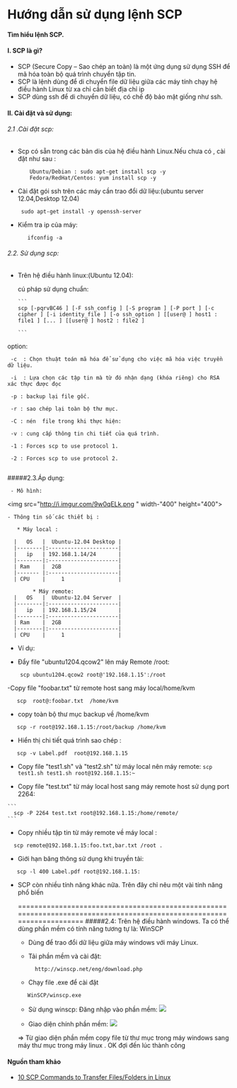 Hướng dẫn sử dụng lệnh SCP
==========
#### Tìm hiểu lệnh SCP.

#### I. SCP là gì?
- SCP (Secure Copy – Sao chép an toàn) là một ứng dụng sử dụng SSH để mã hóa toàn bộ quá trình chuyển tập tin.
- SCP  là lệnh dùng để di chuyển file dữ liệu giữa các máy tính chạy hệ điều hành Linux từ xa chỉ cần biết địa chỉ ip
- SCP dùng ssh để di chuyển dữ liệu, có chế độ bảo mật giống như ssh.

#### II. Cài đặt và sử dụng:

###### 2.1 .Cài đặt scp:

- Scp có sẵn trong các bản dis của hệ điều hành Linux.Nếu chưa có , cài đặt như sau :
    
```
       Ubuntu/Debian : sudo apt-get install scp -y
       Fedora/RedHat/Centos: yum install scp -y
```
    
- Cài đặt gói ssh trên các máy cần trao đổi dữ liệu:(ubuntu server 12.04,Desktop 12.04)
    
     ```
      sudo apt-get install -y openssh-server
     ```
     
- Kiểm tra ip của máy:
   
    ````
       ifconfig -a 
    ````
   
###### 2.2. Sử dụng scp:
 * Trên hệ điều hành linux:(Ubuntu 12.04):
     
      cú pháp sử dụng chuẩn:

       ```
       scp [-pqrvBC46 ] [-F ssh_config ] [-S program ] [-P port ] [-c cipher ] [-i identity_file ] [-o ssh_option ] [[user@ ] host1 : file1 ] [... ] [[user@ ] host2 : file2 ]
       
       ```
  option:
   ```
    -c  : Chọn thuật toán mã hóa để sử dụng cho việc mã hóa việc truyền dữ liệu.
   
    -i  : Lựa chọn các tập tin mà từ đó nhận dạng (khóa riêng) cho RSA xác thực được đọc
	
    -p : backup lại file gốc.
	
    -r : sao chép lại toàn bộ thư mục.
    
    -C : nén  file trong khi thực hiện:
	   
    -v : cung cấp thông tin chi tiết của quá trình.
    
    -1 : Forces scp to use protocol 1.
   
    -2 : Forces scp to use protocol 2.
    
   ```
 

 #####2.3.Áp dụng:
  
     - Mô hình:
	   
<img src="http://i.imgur.com/9w0qELk.png " width-"400" height="400"> 
		 
    - Thông tin số các thiết bị :
    
  ```    
     * Máy local :
       
	|   OS   |  Ubuntu-12.04 Desktop |
	|--------|:----------------------|
	|   ip   | 192.168.1.14/24       |
	|--------|:----------------------|
	| Ram    |  2GB                  |
	|------- |:----------------------|
	| CPU    |     1                 |
	        
	      * Máy remote: 
	|   OS   |  Ubuntu-12.04 Server  |
	|--------|:----------------------|
	|   ip   | 192.168.1.15/24       |
	|--------|:----------------------|
	| Ram    |  2GB                  |
	|--------|:----------------------|
	| CPU    |     1                 |
   ```

  * Ví dụ:
  
   - Đẩy file "ubuntu1204.qcow2" lên máy Remote /root:
   ```
       scp ubuntu1204.qcow2 root@'192.168.1.15':/root
   ```
   -Copy  file "foobar.txt" từ remote host sang máy local/home/kvm
   
   ```
      scp  root@:foobar.txt  /home/kvm
   ```

   - copy toàn bộ thư mục backup về /home/kvm
   ```
      scp -r root@192.168.1.15:/root/backup /home/kvm
   ```

   - Hiển thị chi tiết quá trình sao chép : 
   ```
      scp -v Label.pdf  root@192.168.1.15
   ```

   - Copy file "test1.sh" và  "test2.sh" từ máy local nên máy remote:
    ```
       scp test1.sh test1.sh root@192.168.1.15:~
    ```

   - Copy file "test.txt" từ máy local host sang máy  remote host sử dụng port 2264:
   
    ```
      scp -P 2264 test.txt root@192.168.1.15:/home/remote/
    ```

   - Copy nhiều tập tin từ máy remote về máy local : 
   ```
     scp remote@192.168.1.15:foo.txt,bar.txt /root .
   ```

   - Giới hạn băng thông sử dụng khi truyền tải:
   ````
      scp -l 400 Label.pdf root@192.168.1.15:
   ````

* SCP còn nhiều tính năng khác nữa. Trên đây chỉ nêu một vài tính năng phổ biến
 
   ======================================================================================================================
#####2.4:  Trên hệ điều hành windows. Ta có thể dùng phần mềm có tính năng tương tự là: WinSCP
   - Dùng để trao đổi dữ liệu giữa máy windows với máy Linux.
   - Tải phần mềm và cài đặt:
   
     ```
	   http://winscp.net/eng/download.php
	 ```
	- Chạy file .exe để  cài đặt
	 ```
	    WinSCP/winscp.exe
     ```

	
  - Sử dụng winscp: 
      Đăng nhập vào phần mềm:
	   <img src="http://i.imgur.com/gIdXo3C.png">


  - Giao diện chính phần mềm:
          <img src="http://i.imgur.com/NqimEhz.png">


   => Từ giao diện phần mềm copy file từ thư mục trong  máy windows sang máy thư mục trong máy linux . OK đợi đến lúc thành công
#### Nguồn tham khảo 
- [10 SCP Commands to Transfer Files/Folders in Linux](http://www.tecmint.com/scp-commands-examples)

